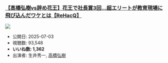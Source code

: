 ### [【高橋弘樹vs辞め花王】花王で社長賞3回...超エリートが教育現場に飛び込んだワケとは【ReHacQ】](https://www.youtube.com/watch?v=CKorEyzN4dY)
[![](https://img.youtube.com/vi/CKorEyzN4dY/sddefault.jpg)](https://www.youtube.com/watch?v=CKorEyzN4dY)
-   公開日: 2025-07-03
-   視聴数: 93,548
-   **いいね数: 1,362**
-   出演者: 生井秀一, [高橋弘樹](/rehacq_fan/people/高橋弘樹 "wikilink")
